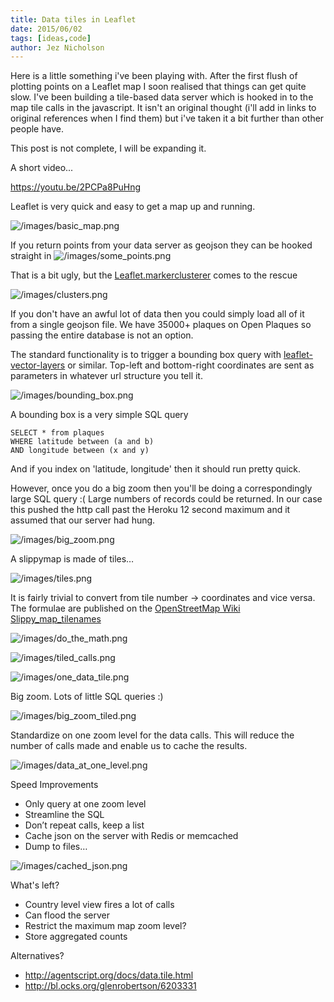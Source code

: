 ```yaml
---
title: Data tiles in Leaflet
date: 2015/06/02
tags: [ideas,code]
author: Jez Nicholson
---
```

Here is a little something i've been playing with. After the first flush of plotting points on a Leaflet map I soon realised that things can get quite slow. I've been building a tile-based data server which is hooked in to the map tile calls in the javascript. It isn't an original thought (i'll add in links to original references when I find them) but i've taken it a bit further than other people have.

This post is not complete, I will be expanding it.

​​A short video...

https://youtu.be/2PCPa8PuHng

Leaflet is very quick and easy to get a map up and running.

![/images/basic_map.png](/images/basic_map.png)

If you return points from your data server as geojson they can be hooked straight in
![/images/some_points.png](/images/some_points.png)

That is a bit ugly, but the [Leaflet.markerclusterer](https://github.com/Leaflet/Leaflet.markercluster) comes to the rescue

![/images/clusters.png](/images/clusters.png)

If you don't have an awful lot of data then you could simply load all of it from a single geojson file. We have 35000+ plaques on Open Plaques so passing the entire database is not an option.

The standard functionality is to trigger a bounding box query with [leaflet-vector-layers](http://jasonsanford.github.io/leaflet-vector-layers/) or similar. Top-left and  bottom-right coordinates are sent as parameters in whatever url structure you tell it.

![/images/bounding_box.png](/images/bounding_box.png)

A bounding box is a very simple SQL query

    SELECT * from plaques
    WHERE latitude between (a and b)
    AND longitude between (x and y)

And if you index on 'latitude, longitude' then it should run pretty quick.

However, once you do a big zoom then you'll be doing a correspondingly large SQL query :( Large numbers of records could be returned. In our case this pushed the http call past the Heroku 12 second maximum and it assumed that our server had hung.

![/images/big_zoom.png](/images/big_zoom.png)

A slippymap is made of tiles…

![/images/tiles.png](/images/tiles.png)

It is fairly trivial to convert from tile number -> coordinates and vice versa. The formulae are published on the [OpenStreetMap Wiki Slippy_map_tilenames](http://wiki.openstreetmap.org/wiki/Slippy_map_tilenames)

![/images/do_the_math.png](/images/do_the_math.png)

![/images/tiled_calls.png](/images/tiled_calls.png)

![/images/one_data_tile.png](/images/one_data_tile.png)

Big zoom. Lots of little SQL queries :)

![/images/big_zoom_tiled.png](/images/big_zoom_tiled.png)

Standardize on one zoom level for the data calls. This will reduce the number of calls made and enable us to cache the results.

![/images/data_at_one_level.png](/images/data_at_one_level.png)

Speed Improvements

* Only query at one zoom level
* Streamline the SQL
* Don’t repeat calls, keep a list
* Cache json on the server with Redis or memcached
* Dump to files…

![/images/cached_json.png](/images/cached_json.png)

What's left?

* Country level view fires a lot of calls
* Can flood the server
* Restrict the maximum map zoom level?
* Store aggregated counts

Alternatives?
* http://agentscript.org/docs/data.tile.html
* http://bl.ocks.org/glenrobertson/6203331
